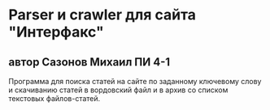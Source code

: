 # Parser и crawler для сайта "Интерфакс"
## автор Сазонов Михаил ПИ 4-1

Программа для поиска статей на сайте по заданному ключевому слову и скачиванию статей в вордовский файл и в архив со списком текстовых файлов-статей.